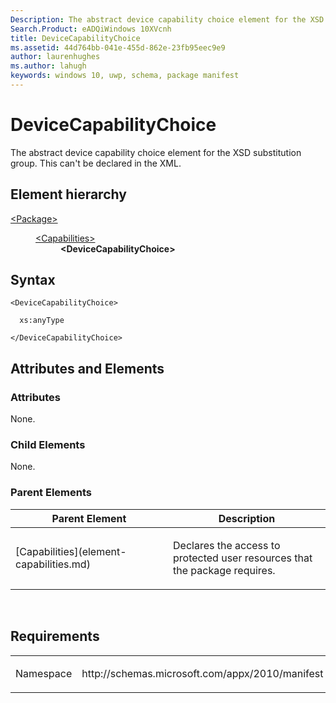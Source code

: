 ```yaml
---
Description: The abstract device capability choice element for the XSD substitution group. 
Search.Product: eADQiWindows 10XVcnh
title: DeviceCapabilityChoice
ms.assetid: 44d764bb-041e-455d-862e-23fb95eec9e9
author: laurenhughes
ms.author: lahugh
keywords: windows 10, uwp, schema, package manifest
---
```


# DeviceCapabilityChoice




The abstract device capability choice element for the XSD substitution group. This can't be declared in the XML.

## Element hierarchy

<dl>
<dt><a href="element-package.md">&lt;Package&gt;</a></dt>
<dd>
<dl>
<dt><a href="element-capabilities.md">&lt;Capabilities&gt;</a></dt>
<dd><b>&lt;DeviceCapabilityChoice&gt;</b></dd>
</dl>
</dd>
</dl>

## Syntax

``` syntax
<DeviceCapabilityChoice>

  xs:anyType

</DeviceCapabilityChoice>
```

## Attributes and Elements


### Attributes

None.

### Child Elements

None.

### Parent Elements

<table>
<colgroup>
<col width="50%" />
<col width="50%" />
</colgroup>
<thead>
<tr class="header">
<th>Parent Element</th>
<th>Description</th>
</tr>
</thead>
<tbody>
<tr class="odd">
<td>[Capabilities](element-capabilities.md)</td>
<td><p>Declares the access to protected user resources that the package requires.</p></td>
</tr>
</tbody>
</table>

 

## Requirements

<table>
<colgroup>
<col width="50%" />
<col width="50%" />
</colgroup>
<tbody>
<tr class="odd">
<td><p>Namespace</p></td>
<td><p>http://schemas.microsoft.com/appx/2010/manifest</p></td>
</tr>
</tbody>
</table>

 

 




